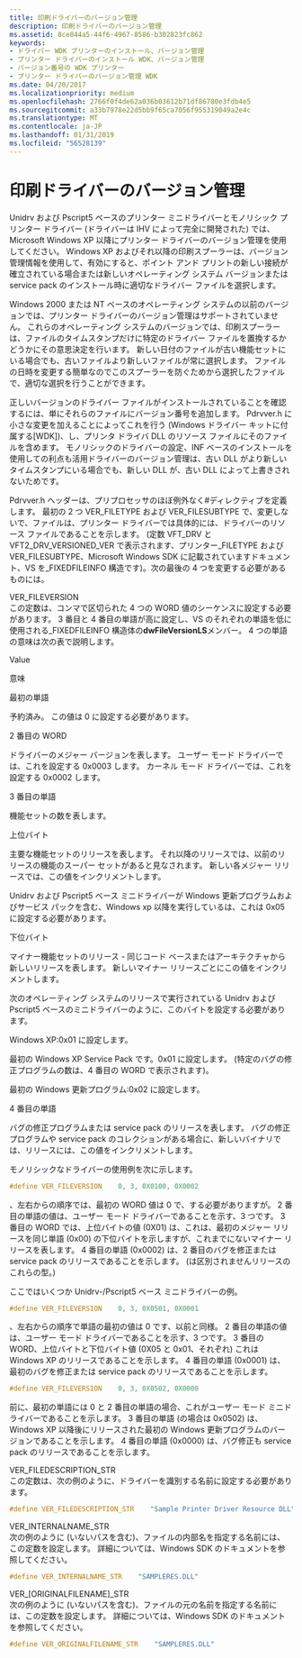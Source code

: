 ```yaml
---
title: 印刷ドライバーのバージョン管理
description: 印刷ドライバーのバージョン管理
ms.assetid: 8ce844a5-44f6-4967-8586-b302823fc862
keywords:
- ドライバー WDK プリンターのインストール、バージョン管理
- プリンター ドライバーのインストール WDK、バージョン管理
- バージョン番号の WDK プリンター
- プリンター ドライバーのバージョン管理 WDK
ms.date: 04/20/2017
ms.localizationpriority: medium
ms.openlocfilehash: 2766f0f4de62a036b03612b71df86780e3fdb4e5
ms.sourcegitcommit: a33b7978e22d5bb9f65ca7056f955319049a2e4c
ms.translationtype: MT
ms.contentlocale: ja-JP
ms.lasthandoff: 01/31/2019
ms.locfileid: "56528139"
---
```

# <a name="print-driver-versioning"></a>印刷ドライバーのバージョン管理





Unidrv および Pscript5 ベースのプリンター ミニドライバーとモノリシック プリンター ドライバー (ドライバーは IHV によって完全に開発された) では、Microsoft Windows XP 以降にプリンター ドライバーのバージョン管理を使用してください。 Windows XP およびそれ以降の印刷スプーラーは、バージョン管理情報を使用して、有効にすると、ポイント アンド プリントの新しい接続が確立されている場合または新しいオペレーティング システム バージョンまたは service pack のインストール時に適切なドライバー ファイルを選択します。

Windows 2000 または NT ベースのオペレーティング システムの以前のバージョンでは、プリンター ドライバーのバージョン管理はサポートされていません。 これらのオペレーティング システムのバージョンでは、印刷スプーラーは、ファイルのタイムスタンプだけに特定のドライバー ファイルを置換するかどうかにその意思決定を行います。 新しい日付のファイルが古い機能セットにいる場合でも、古いファイルより新しいファイルが常に選択します。 ファイルの日時を変更する簡単なのでこのスプーラーを防ぐためから選択したファイルで、適切な選択を行うことができます。

正しいバージョンのドライバー ファイルがインストールされていることを確認するには、単にそれらのファイルにバージョン番号を追加します。 Pdrvver.h に小さな変更を加えることによってこれを行う (Windows ドライバー キットに付属する\[WDK\])、し、プリンタ ドライバ DLL のリソース ファイルにそのファイルを含めます。 モノリシックのドライバーの設定、INF ベースのインストールを使用しての利点も活用ドライバーのバージョン管理は、古い DLL がより新しいタイムスタンプにいる場合でも、新しい DLL が、古い DLL によって上書きされないためです。

Pdrvver.h ヘッダーは、プリプロセッサのほぼ例外なく\#ディレクティブを定義します。 最初の 2 つ VER\_FILETYPE および VER\_FILESUBTYPE で、変更しないで、ファイルは、プリンター ドライバーでは具体的には、ドライバーのリソース ファイルであることを示します。 (定数 VFT\_DRV と VFT2\_DRV\_VERSIONED\_VER で表示されます、プリンター\_FILETYPE および VER\_FILESUBTYPE、Microsoft Windows SDK に記載されていますドキュメント、VS を\_FIXEDFILEINFO 構造です)。次の最後の 4 つを変更する必要があるものには。

<a href="" id="ver-fileversion"></a>VER\_FILEVERSION  
この定数は、コンマで区切られた 4 つの WORD 値のシーケンスに設定する必要があります。 3 番目と 4 番目の単語が高に設定し、VS のそれぞれの単語を低に使用される\_FIXEDFILEINFO 構造体の**dwFileVersionLS**メンバー。 4 つの単語の意味は次の表で説明します。

Value

意味

最初の単語

予約済み。 この値は 0 に設定する必要があります。

2 番目の WORD

ドライバーのメジャー バージョンを表します。 ユーザー モード ドライバーでは、これを設定する 0x0003 します。 カーネル モード ドライバーでは、これを設定する 0x0002 します。

3 番目の単語

機能セットの数を表します。

上位バイト

主要な機能セットのリリースを表します。 それ以降のリリースでは、以前のリリースの機能のスーパー セットがあると見なされます。 新しい各メジャー リリースでは、この値をインクリメントします。

Unidrv および Pscript5 ベース ミニドライバーが Windows 更新プログラムおよびサービス パックを含む、Windows xp 以降を実行しているは、これは 0x05 に設定する必要があります。

下位バイト

マイナー機能セットのリリース - 同じコード ベースまたはアーキテクチャから新しいリリースを表します。 新しいマイナー リリースごとにこの値をインクリメントします。

次のオペレーティング システムのリリースで実行されている Unidrv および Pscript5 ベースのミニドライバーのように、このバイトを設定する必要があります。

Windows XP:0x01 に設定します。

最初の Windows XP Service Pack です。0x01 に設定します。 (特定のバグの修正プログラムの数は、4 番目の WORD で表示されます)。

最初の Windows 更新プログラム:0x02 に設定します。

4 番目の単語

バグの修正プログラムまたは service pack のリリースを表します。 バグの修正プログラムや service pack のコレクションがある場合に、新しいバイナリでは、リリースには、この値をインクリメントします。

 

モノリシックなドライバーの使用例を次に示します。

```cpp
#define VER_FILEVERSION    0, 3, 0X0100, 0X0002
```

、左右からの順序では、最初の WORD 値は 0 で、する必要がありますが。 2 番目の単語の値は、ユーザー モード ドライバーであることを示す、3 つです。 3 番目の WORD では、上位バイトの値 (0X01) は、これは、最初のメジャー リリースを同じ単語 (0x00) の下位バイトを示しますが、これまでにないマイナー リリースを表します。 4 番目の単語 (0x0002) は、2 番目のバグを修正または service pack のリリースであることを示します。 (は区別されませんリリースのこれらの型。)

ここではいくつか Unidrv-/Pscript5 ベース ミニドライバーの例。

```cpp
#define VER_FILEVERSION    0, 3, 0X0501, 0X0001
```

、左右からの順序で単語の最初の値は 0 です、以前と同様。 2 番目の単語の値は、ユーザー モード ドライバーであることを示す、3 つです。 3 番目の WORD、上位バイトと下位バイト値 (0X05 と 0x01、それぞれ) これは Windows XP のリリースであることを示します。 4 番目の単語 (0x0001) は、最初のバグを修正または service pack のリリースであることを示します。

```cpp
#define VER_FILEVERSION    0, 3, 0X0502, 0X0000
```

前に、最初の単語には 0 と 2 番目の単語の場合、これがユーザー モード ミニドライバーであることを示します。 3 番目の単語 (の場合は 0x0502) は、Windows XP 以降後にリリースされた最初の Windows 更新プログラムのバージョンであることを示します。 4 番目の単語 (0x0000) は、バグ修正も service pack のリリースであることを示します。

<a href="" id="ver-filedescription-str"></a>VER\_FILEDESCRIPTION\_STR  
この定数は、次の例のように、ドライバーを識別する名前に設定する必要があります。

```cpp
#define VER_FILEDESCRIPTION_STR    "Sample Printer Driver Resource DLL"
```

<a href="" id="ver-internalname-str"></a>VER\_INTERNALNAME\_STR  
次の例のように (いないパスを含む)、ファイルの内部名を指定する名前には、この定数を設定します。 詳細については、Windows SDK のドキュメントを参照してください。

```cpp
#define VER_INTERNALNAME_STR    "SAMPLERES.DLL"
```

<a href="" id="ver-originalfilename-str"></a>VER\_[ORIGINALFILENAME]\_STR  
次の例のように (いないパスを含む)、ファイルの元の名前を指定する名前には、この定数を設定します。 詳細については、Windows SDK のドキュメントを参照してください。

```cpp
#define VER_ORIGINALFILENAME_STR    "SAMPLERES.DLL"
```

 

 




